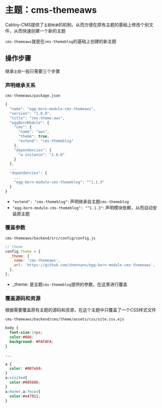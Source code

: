 # 主题：cms-themeaws

Cabloy-CMS提供了`主题继承`的机制，从而方便在原有主题的基础上修改个别文件，从而快速创建一个新的主题

`cms-themeaws`就是在`cms-themeblog`的基础上创建的新主题

## 操作步骤

继承`主题`一般只需要三个步骤

### 声明继承关系

`cms-themeaws/package.json`

``` javascript
{
  "name": "egg-born-module-cms-themeaws",
  "version": "1.0.0",
  "title": "cms:theme:aws",
  "eggBornModule": {
    "cms": {
      "name": "aws",
      "theme": true,
      "extend": "cms-themeblog"
    },
    "dependencies": {
      "a-instance": "1.0.0"
    }
  },
  ...
  "dependencies": {
    ...
    "egg-born-module-cms-themeblog": "^1.1.3"
  }
}
```

- `"extend": "cms-themeblog"`: 声明继承自主题`cms-themeblog`
- `"egg-born-module-cms-themeblog": "^1.1.3"`: 声明模块依赖，从而自动安装原主题

### 覆盖参数

`cms-themeaws/backend/src/config/config.js`

``` javascript
// theme
config.theme = {
  _theme: {
    name: 'cms-themeaws',
    url: 'https://github.com/zhennann/egg-born-module-cms-themeaws',
  },
};
```

- _theme: 是主题`cms-themeblog`提供的参数，在这里进行覆盖

### 覆盖源码和资源

根据需要覆盖原有主题的源码和资源，在这个主题中只覆盖了一个CSS样式文件

`cms-themeaws/backend/cms/theme/assets/css/site.css.ejs`

``` css
body {
  font-size:14px;
  color:#666;
  background: #FAFAFA;
}

...

a {
  color: #007eb9;
}
a:visited{
  color:#005b86;
}
a:hover,a:focus{
  color:#e47911;
}
```
